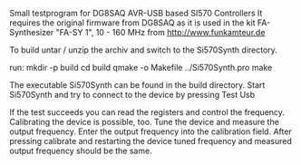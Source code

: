 Small testprogram for DG8SAQ AVR-USB based SI570 Controllers
It requires the original firmware from DG8SAQ as it is used in the kit
FA-Synthesizer "FA-SY 1", 10 - 160 MHz from
http://www.funkamteur.de

To build untar / unzip the archiv and switch to the Si570Synth directory.

run:
mkdir -p build
cd build
qmake -o Makefile ../Si570Synth.pro
make

The executable Si570Synth can be found in the build directory.
Start Si570Synth and try to connect to the device by pressing 
Test Usb

If the test succeeds you can read the registers and control the frequency.
Calibrating the device is possible, too.
Tune the device and measure the output frequency. Enter the output frequency into the calibration field.
After pressing 
calibrate
and restarting the device tuned frequency and measured output frequency should be the same.

